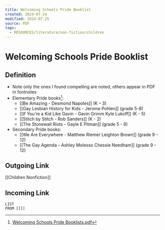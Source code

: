 ```yaml
---
title: Welcoming Schools Pride Booklist
created: 2024-07-24
modified: 2024-07-25
source: PDF
tags:
  - RESOURCES/literature/non-fiction/children
---
```

# Welcoming Schools Pride Booklist
## Definition
- Note only the ones I found compelling are noted, others appear in PDF in footnotes
- Elementary Pride books[^1]:
	- [[Be Amazing - Desmond Napoles]] (K – 3)
	- [[Gay Lesbian History for Kids - Jerome Pohlen]] (grade 5-8)
	- [[If You're a Kid Like Gavin - Gavin Grimm Kyle Lukoff]] (K - 5)
	- [[Stitch by Stitch - Rob Sanders]] (K - 2)
	- [[The Stonewall Riots - Gayle E Pitman]] (grade 5 - 8)
- Secondary Pride books:
	- [[We Are Everywhere - Matthew Riemer Leighton Brown]] (grade 9 - 12)
	- [[The Gay Agenda - Ashley Molesso Chessie Needham]] (grade 9 - 12)
## Outgoing Link
[[Children Nonfiction]]
## Incoming Link
```dataview
LIST
FROM [[]]
```

[^1]: [Welcoming Schools Pride Booklists.pdf](https://hrc-prod-requests.s3-us-west-2.amazonaws.com/welcoming-schools/documents/2024-Welcoming-Schools-Pride-Booklist.pdf)
